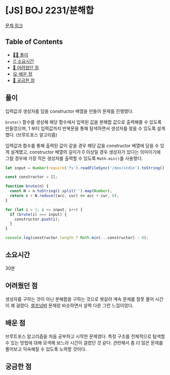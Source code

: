 <!-- 제목으로 다음과 같은 내용으로 작성해주세요 ! -->
<!-- 📚 언어 : e.g. Javascript -> [JS], Python -> [Python]  -->
<!-- 📕 백준 : BOJ 문제번호/문제제목 e.g. BOJ 2577/숫자의 개수 -->
<!-- 📗 프로그래머스 : PRO 문제번호/문제제목 e.g. PRO 120812/최빈값 구하기 -->
<!-- 💁🏻 백준허브를 사용하시면 프로그래머스의 문제번호도 확인하실 수 있습니다 -->

# [JS] BOJ 2231/분해합

<!-- 아래에 # 을 지우고 문제 링크를 입력해주세요 ! -->

[문제 링크](https://www.acmicpc.net/problem/2231)

## Table of Contents

- [✍🏻 풀이](#풀이)
- [⏰ 소요시간](#소요시간)
- [🫠 어려웠던 점](#어려웠던-점)
- [😮 배운 점](#배운-점)
- [🤔 궁금한 점](#궁금한-점)

## 풀이

<!-- ```옆에 사용하는 언어를 기입하세요 e.g. javascript, python -->

입력값과 생성자를 담을 constructor 배열을 만들어 문제를 진행했다.

`brute()` 함수를 생성해 해당 함수에서 입력된 값을 분해합 값으로 출력해줄 수 있도록 만들었으며, 1 부터 입력값까지 반복문을 통해 탐색하면서 생성자를 찾을 수 있도록 설계했다. (브루트포스 알고리즘)

입력값과 함수를 통해 출력된 값이 같을 경우 해당 값을 constructor 배열에 담을 수 있게 설계했고, constructor 배열의 길이가 0 이상일 경우 생성자가 있다는 의미이기에 그럴 경우에 가장 작은 생성자를 출력할 수 있도록 `Math.min()`를 사용했다.

```javascript
let input = Number(require('fs').readFileSync('/dev/stdin').toString().trim());

const constructor = [];

function brute(n) {
  const N = n.toString().split('').map(Number);
  return n + N.reduce((acc, cur) => acc + cur, 0);
}

for (let i = 1; i <= input; i++) {
  if (brute(i) === input) {
    constructor.push(i);
  }
}

console.log(constructor.length ? Math.min(...constructor) : 0);
```

## 소요시간

30분

## 어려웠던 점

생성자를 구하는 것이 아닌 분해합을 구하는 것으로 헷갈려 계속 문제를 잘못 풀어 시간이 꽤 걸렸다.
[셀프넘버](https://www.acmicpc.net/problem/4673) 문제랑 비슷하면서 살짝 다른 그런 느낌이었다.

## 배운 점

브루트포스 알고리즘을 처음 공부하고 시작한 문제였다. 특정 구조를 전체적으로 탐색할 수 있는 방법에 대해 모색해 보느라 시간이 걸렸던 것 같다. 관련해서 좀 더 많은 문제를 풀어보고 익숙해질 수 있도록 노력할 것이다.

## 궁금한 점

